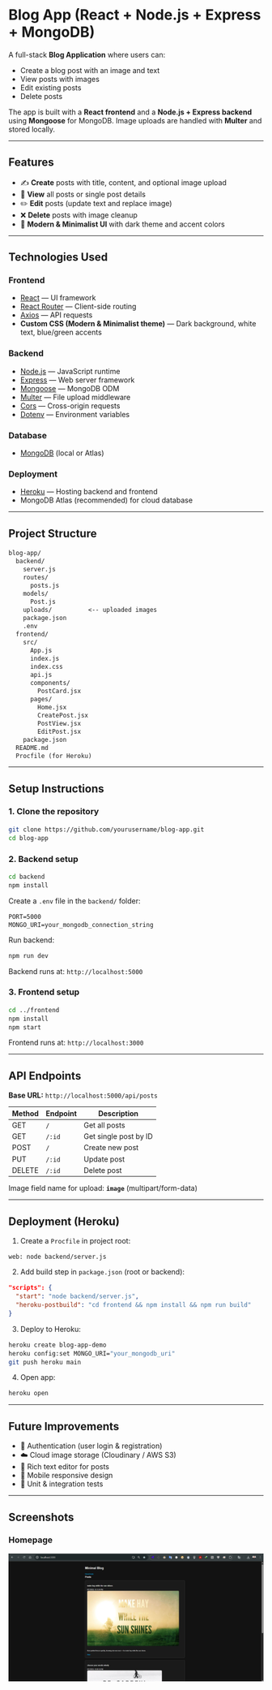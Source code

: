 # Blog App (React + Node.js + Express + MongoDB)

A full-stack **Blog Application** where users can:

- Create a blog post with an image and text
- View posts with images
- Edit existing posts
- Delete posts

The app is built with a **React frontend** and a **Node.js + Express backend** using **Mongoose** for MongoDB. Image uploads are handled with **Multer** and stored locally.

---

## Features

- ✍️ **Create** posts with title, content, and optional image upload
- 👀 **View** all posts or single post details
- ✏️ **Edit** posts (update text and replace image)
- ❌ **Delete** posts with image cleanup
- 🎨 **Modern & Minimalist UI** with dark theme and accent colors

---

## Technologies Used

### Frontend

- [React](https://reactjs.org/) — UI framework
- [React Router](https://reactrouter.com/) — Client-side routing
- [Axios](https://axios-http.com/) — API requests
- **Custom CSS (Modern & Minimalist theme)** — Dark background, white text, blue/green accents

### Backend

- [Node.js](https://nodejs.org/) — JavaScript runtime
- [Express](https://expressjs.com/) — Web server framework
- [Mongoose](https://mongoosejs.com/) — MongoDB ODM
- [Multer](https://github.com/expressjs/multer) — File upload middleware
- [Cors](https://github.com/expressjs/cors) — Cross-origin requests
- [Dotenv](https://github.com/motdotla/dotenv) — Environment variables

### Database

- [MongoDB](https://www.mongodb.com/) (local or Atlas)

### Deployment

- [Heroku](https://www.heroku.com/) — Hosting backend and frontend
- MongoDB Atlas (recommended) for cloud database

---

## Project Structure

```
blog-app/
  backend/
    server.js
    routes/
      posts.js
    models/
      Post.js
    uploads/          <-- uploaded images
    package.json
    .env
  frontend/
    src/
      App.js
      index.js
      index.css
      api.js
      components/
        PostCard.jsx
      pages/
        Home.jsx
        CreatePost.jsx
        PostView.jsx
        EditPost.jsx
    package.json
  README.md
  Procfile (for Heroku)
```

---

## Setup Instructions

### 1. Clone the repository

```bash
git clone https://github.com/yourusername/blog-app.git
cd blog-app
```

### 2. Backend setup

```bash
cd backend
npm install
```

Create a `.env` file in the `backend/` folder:

```
PORT=5000
MONGO_URI=your_mongodb_connection_string
```

Run backend:

```bash
npm run dev
```

Backend runs at: `http://localhost:5000`

### 3. Frontend setup

```bash
cd ../frontend
npm install
npm start
```

Frontend runs at: `http://localhost:3000`

---

## API Endpoints

**Base URL:** `http://localhost:5000/api/posts`

| Method | Endpoint | Description           |
| ------ | -------- | --------------------- |
| GET    | `/`      | Get all posts         |
| GET    | `/:id`   | Get single post by ID |
| POST   | `/`      | Create new post       |
| PUT    | `/:id`   | Update post           |
| DELETE | `/:id`   | Delete post           |

Image field name for upload: **`image`** (multipart/form-data)

---

## Deployment (Heroku)

1. Create a `Procfile` in project root:

```
web: node backend/server.js
```

2. Add build step in `package.json` (root or backend):

```json
"scripts": {
  "start": "node backend/server.js",
  "heroku-postbuild": "cd frontend && npm install && npm run build"
}
```

3. Deploy to Heroku:

```bash
heroku create blog-app-demo
heroku config:set MONGO_URI="your_mongodb_uri"
git push heroku main
```

4. Open app:

```bash
heroku open
```

---

## Future Improvements

- 🔑 Authentication (user login & registration)
- ☁️ Cloud image storage (Cloudinary / AWS S3)
- 📝 Rich text editor for posts
- 📱 Mobile responsive design
- 🧪 Unit & integration tests

---

## Screenshots

### Homepage

![Homepage Screenshot](resources/blog-app-website.png)
